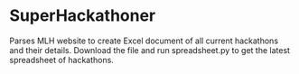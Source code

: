 # SuperHackathoner
Parses MLH website to create Excel document of all current hackathons and their details. Download the file and run spreadsheet.py to get the latest spreadsheet of hackathons. 
